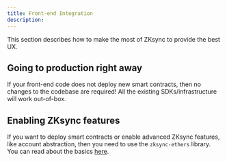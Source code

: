 ```yaml
---
title: Front-end Integration
description:
---
```


This section describes how to make the most of ZKsync to provide the best UX.

## Going to production right away

If your front-end code does not deploy new smart contracts, then no changes to the codebase are required!
All the existing SDKs/infrastructure will work out-of-box.

## Enabling ZKsync features

If you want to deploy smart contracts or enable advanced ZKsync features, like account abstraction,
then you need to use the `zksync-ethers` library. You can read about the basics [here](/sdk/js/ethers/v6/features).

